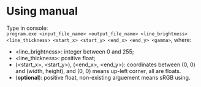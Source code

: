 # Using manual
Type in console:  
`program.exe <input_file_name> <output_file_name> <line_brightness> <line_thickness> <start_x> <start_y> <end_x> <end_y> <gamma>`, where:
* <line_brightness>: integer between 0 and 255;
* <line_thickness>: positive float;
* (<start_x>, <start_y>), (<end_x>, <end_y>): coordinates between (0, 0) and (width, height), and (0, 0) means up-left corner, all are floats.
* <gamma>(**optional**): positive float, non-existing arguement means sRGB using.
